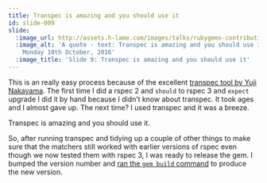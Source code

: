```yaml
---
title: Transpec is amazing and you should use it
id: slide-009
slide:
  :image_url: http://assets.h-lame.com/images/talks/rubygems-contribution/slides/009.png
  :image_alt: 'A quote - text: Transpec is amazing and you should use it - LRUG —
    Monday 10th October, 2016'
  :image_title: 'Slide 9: Transpec is amazing and you should use it'
---
```

This is an really easy process because of the excellent [transpec tool by Yuji Nakayama](http://yujinakayama.me/transpec/).  The first time I did a rspec 2 and `should` to rspec 3 and `expect` upgrade I did it by hand because I didnʼt know about transpec.  It took ages and I almost gave up.  The next time?  I used transpec and it was a breeze.

Transpec is amazing and you should use it.

So, after running transpec and tidying up a couple of other things to make sure that the matchers still worked with earlier versions of rspec even though we now tested them with rspec 3, I was ready to release the gem.  I bumped the version number and [ran the `gem build` command](http://guides.rubygems.org/command-reference/#gem-build) to produce the new version.

